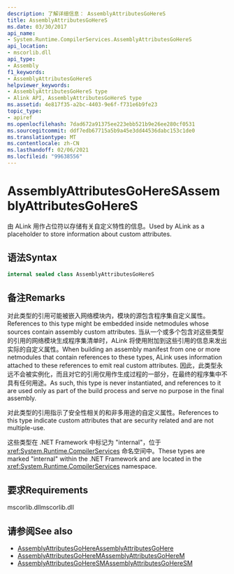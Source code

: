 ```yaml
---
description: 了解详细信息： AssemblyAttributesGoHereS
title: AssemblyAttributesGoHereS
ms.date: 03/30/2017
api_name:
- System.Runtime.CompilerServices.AssemblyAttributesGoHereS
api_location:
- mscorlib.dll
api_type:
- Assembly
f1_keywords:
- AssemblyAttributesGoHereS
helpviewer_keywords:
- AssemblyAttributesGoHereS type
- Alink API, AssemblyAttributesGoHereS type
ms.assetid: 4e817f35-a2bc-4403-9e6f-f731e6b9fe23
topic_type:
- apiref
ms.openlocfilehash: 7dad672a91375ee223ebb521b9e26ee280cf0531
ms.sourcegitcommit: ddf7edb67715a5b9a45e3dd44536dabc153c1de0
ms.translationtype: MT
ms.contentlocale: zh-CN
ms.lasthandoff: 02/06/2021
ms.locfileid: "99638556"
---
```

# <a name="assemblyattributesgoheres"></a><span data-ttu-id="87d64-103">AssemblyAttributesGoHereS</span><span class="sxs-lookup"><span data-stu-id="87d64-103">AssemblyAttributesGoHereS</span></span>

<span data-ttu-id="87d64-104">由 ALink 用作占位符以存储有关自定义特性的信息。</span><span class="sxs-lookup"><span data-stu-id="87d64-104">Used by ALink as a placeholder to store information about custom attributes.</span></span>

## <a name="syntax"></a><span data-ttu-id="87d64-105">语法</span><span class="sxs-lookup"><span data-stu-id="87d64-105">Syntax</span></span>

```csharp
internal sealed class AssemblyAttributesGoHereS
```

## <a name="remarks"></a><span data-ttu-id="87d64-106">备注</span><span class="sxs-lookup"><span data-stu-id="87d64-106">Remarks</span></span>

<span data-ttu-id="87d64-107">对此类型的引用可能被嵌入网络模块内，模块的源包含程序集自定义属性。</span><span class="sxs-lookup"><span data-stu-id="87d64-107">References to this type might be embedded inside netmodules whose sources contain assembly custom attributes.</span></span> <span data-ttu-id="87d64-108">当从一个或多个包含对这些类型的引用的网络模块生成程序集清单时，ALink 将使用附加到这些引用的信息来发出实际的自定义属性。</span><span class="sxs-lookup"><span data-stu-id="87d64-108">When building an assembly manifest from one or more netmodules that contain references to these types, ALink uses information attached to these references to emit real custom attributes.</span></span> <span data-ttu-id="87d64-109">因此，此类型永远不会被实例化，而且对它的引用仅用作生成过程的一部分，在最终的程序集中不具有任何用途。</span><span class="sxs-lookup"><span data-stu-id="87d64-109">As such, this type is never instantiated, and references to it are used only as part of the build process and serve no purpose in the final assembly.</span></span>

<span data-ttu-id="87d64-110">对此类型的引用指示了安全性相关的和非多用途的自定义属性。</span><span class="sxs-lookup"><span data-stu-id="87d64-110">References to this type indicate custom attributes that are security related and are not multiple-use.</span></span>

<span data-ttu-id="87d64-111">这些类型在 .NET Framework 中标记为 "internal"，位于 <xref:System.Runtime.CompilerServices> 命名空间中。</span><span class="sxs-lookup"><span data-stu-id="87d64-111">These types are marked "internal" within the .NET Framework and are located in the <xref:System.Runtime.CompilerServices> namespace.</span></span>

## <a name="requirements"></a><span data-ttu-id="87d64-112">要求</span><span class="sxs-lookup"><span data-stu-id="87d64-112">Requirements</span></span>

<span data-ttu-id="87d64-113">mscorlib.dll</span><span class="sxs-lookup"><span data-stu-id="87d64-113">mscorlib.dll</span></span>

## <a name="see-also"></a><span data-ttu-id="87d64-114">请参阅</span><span class="sxs-lookup"><span data-stu-id="87d64-114">See also</span></span>

- [<span data-ttu-id="87d64-115">AssemblyAttributesGoHere</span><span class="sxs-lookup"><span data-stu-id="87d64-115">AssemblyAttributesGoHere</span></span>](assemblyattributesgohere.md)
- [<span data-ttu-id="87d64-116">AssemblyAttributesGoHereM</span><span class="sxs-lookup"><span data-stu-id="87d64-116">AssemblyAttributesGoHereM</span></span>](assemblyattributesgoherem.md)
- [<span data-ttu-id="87d64-117">AssemblyAttributesGoHereSM</span><span class="sxs-lookup"><span data-stu-id="87d64-117">AssemblyAttributesGoHereSM</span></span>](assemblyattributesgoheresm.md)
